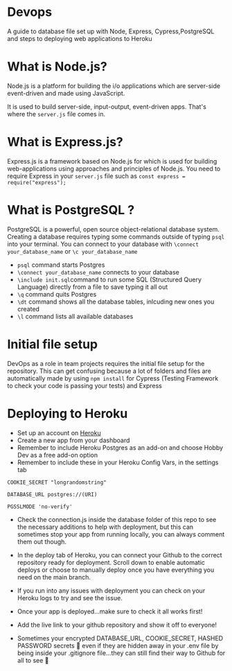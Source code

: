 # Devops

A guide to database file set up with Node, Express, Cypress,PostgreSQL and steps to deploying web applications to Heroku

# What is Node.js?

Node.js is a platform for building the i/o applications which are server-side event-driven and made using JavaScript.

It is used to build server-side, input-output, event-driven apps. That's where the `server.js` file comes in.

# What is Express.js?

Express.js is a framework based on Node.js for which is used for building web-applications using approaches and principles of Node.js. You need to require Express in your `server.js` file such as `const express = require("express");`

# What is PostgreSQL ?

PostgreSQL is a powerful, open source object-relational database system. Creating a database requires typing some commands outside of typing `psql` into your terminal. You can connect to your database with `\connect your_database_name` or `\c your_database_name`

- `psql` command starts Postgres
- `\connect your_database_name` connects to your database
- `\include init.sql`command to run some SQL (Structured Query Language) directly from a file to save typing it all out
- `\q` command quits Postgres
- `\dt` command shows all the database tables, inlcuding new ones you created
- `\l` command lists all available databases

# Initial file setup

DevOps as a role in team projects requires the initial file setup for the repository. This can get confusing because a lot of folders and files are automatically made by using `npm install` for Cypress (Testing Framework to check your code is passing your tests) and Express

# Deploying to Heroku

- Set up an account on [Heroku](https://www.heroku.com)
- Create a new app from your dashboard
- Remember to include Heroku Postgres as an add-on and choose Hobby Dev as a free add-on option
- Remember to include these in your Heroku Config Vars, in the settings tab

`COOKIE_SECRET "longrandomstring"`

`DATABASE_URL postgres://(URI)`

`PGSSLMODE 'no-verify'`

- Check the connection.js inside the database folder of this repo to see the necessary additions to help with deployment, but this can sometimes stop your app from running locally, you can always comment them out though.

- In the deploy tab of Heroku, you can connect your Github to the correct repository ready for deployment. Scroll down to enable automatic deploys or choose to manually deploy once you have everything you need on the main branch.

- If you run into any issues with deployment you can check on your Heroku logs to try and see the issue.

- Once your app is deployed...make sure to check it all works first!

- Add the live link to your github repository and show it off to everyone!

- Sometimes your encrypted DATABASE_URL, COOKIE_SECRET, HASHED PASSWORD secrets 🤫 even if they are hidden away in your .env file by being inside your .gitignore file...they can still find their way to Github for all to see 🤯 
